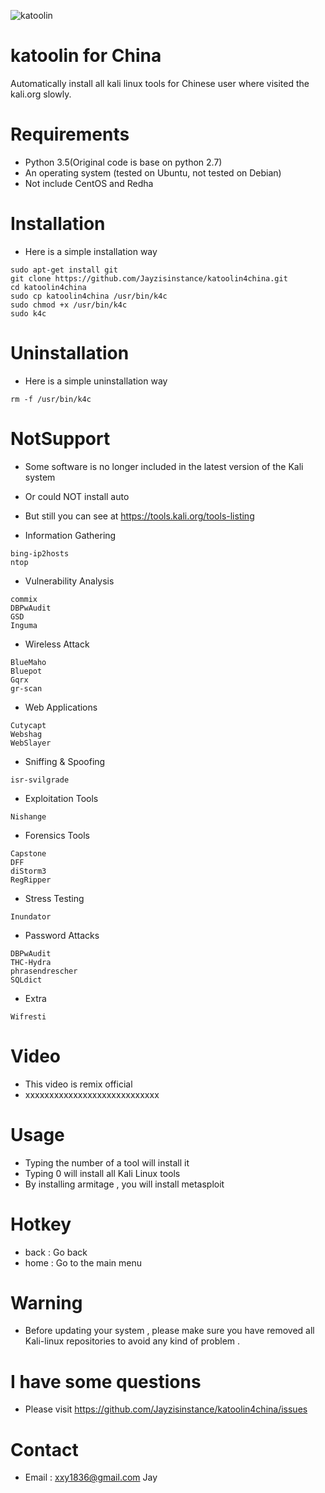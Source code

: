![katoolin](https://github.com/Jayzisinstance/katoolin4china/blob/dev/pic/3.png)
# katoolin for China
Automatically install all kali linux tools for Chinese user where visited the kali.org slowly.

# Requirements
- Python 3.5(Original code is base on python 2.7)
- An operating system (tested on Ubuntu, not tested on Debian)
- Not include CentOS and Redha

# Installation
- Here is a simple installation way

```
sudo apt-get install git
git clone https://github.com/Jayzisinstance/katoolin4china.git
cd katoolin4china
sudo cp katoolin4china /usr/bin/k4c
sudo chmod +x /usr/bin/k4c
sudo k4c
```

# Uninstallation
- Here is a simple uninstallation way

```
rm -f /usr/bin/k4c
```

# NotSupport

- Some software is no longer included in the latest version of the Kali system 
- Or could NOT install auto
- But still you can see at https://tools.kali.org/tools-listing

- Information Gathering

```
bing-ip2hosts
ntop
```

- Vulnerability Analysis
```
commix
DBPwAudit
GSD
Inguma
```

- Wireless Attack
```
BlueMaho
Bluepot
Gqrx
gr-scan
```

- Web Applications
```
Cutycapt
Webshag
WebSlayer
```

- Sniffing & Spoofing
```
isr-svilgrade
```

- Exploitation Tools
```
Nishange
```

- Forensics Tools
```
Capstone
DFF
diStorm3
RegRipper
```

- Stress Testing
```
Inundator
```

- Password Attacks
```
DBPwAudit
THC-Hydra
phrasendrescher
SQLdict
```

- Extra
```
Wifresti
```

# Video
- This video is remix official
- xxxxxxxxxxxxxxxxxxxxxxxxxxxx

# Usage
- Typing the number of a tool will install it
- Typing 0 will install all Kali Linux tools
- By installing armitage , you will install metasploit

# Hotkey
- back : Go back
- home : Go to the main menu

# Warning
- Before updating your system , please make sure you have removed all Kali-linux repositories to avoid any kind of problem .

# I have some questions
- Please visit https://github.com/Jayzisinstance/katoolin4china/issues

# Contact
- Email : xxy1836@gmail.com Jay
